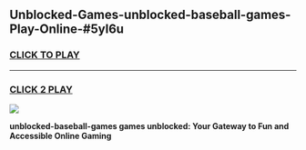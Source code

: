 
## Unblocked-Games-unblocked-baseball-games-Play-Online-#5yl6u
<h3>
<a href="https://premium.freeplayer.one?title=unblocked-baseball-games&ref=27F">CLICK TO PLAY</a></h3>
<hr>

<h3>
<a href="https://premium.freeplayer.one?title=unblocked-baseball-games&ref=27F">CLICK 2 PLAY</a>
  
</h3>

<a href="https://premium.freeplayer.one?title=unblocked-baseball-games&ref=27F"><img src="https://clearcache.store/games.png"></a>


**unblocked-baseball-games games unblocked: Your Gateway to Fun and Accessible Online Gaming**
